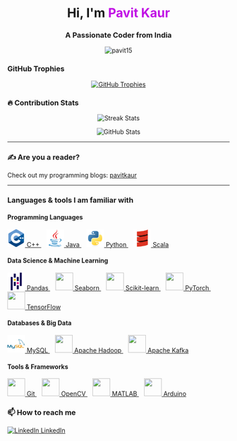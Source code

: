 <h1 align="center">Hi, I'm <span style="color:#c110e5;">Pavit Kaur</span></h1>
<h3 align="center">A Passionate Coder from India</h3>

<p align="center">
  <img src="https://komarev.com/ghpvc/?username=pavit15&label=Profile%20Views&color=c110e5&style=plastic" alt="pavit15" />
</p>


### GitHub Trophies
<p align="center">
  <a href="https://github.com/ryo-ma/github-profile-trophy">
    <img src="https://github-profile-trophy.vercel.app/?username=pavit15&theme=monokai&margin-w=15&column=6" alt="GitHub Trophies" />
  </a>
</p>

### 🔥 Contribution Stats
<p align="center">
  <img src="https://github-readme-streak-stats.herokuapp.com/?user=pavit15&theme=tokyonight" alt="Streak Stats" />
</p>
<p align="center">
  <img src="https://github-readme-stats.vercel.app/api?username=pavit15&show_icons=true&hide=issues&theme=tokyonight" alt="GitHub Stats" />
</p>

---

### ✍️ Are you a reader?  
Check out my programming blogs: [pavitkaur](https://keepingupwithai.hashnode.dev/)  

---

### Languages & tools I am familiar with  

#### Programming Languages  
<p align="left">
  <a href="https://www.w3schools.com/cpp/" target="_blank" title="C++">
    <img src="https://raw.githubusercontent.com/devicons/devicon/master/icons/cplusplus/cplusplus-original.svg" width="40" height="40"/> C++
  </a> &nbsp;&nbsp;
  <a href="https://www.java.com" target="_blank" title="Java">
    <img src="https://raw.githubusercontent.com/devicons/devicon/master/icons/java/java-original.svg" width="40" height="40"/> Java
  </a> &nbsp;&nbsp;
  <a href="https://www.python.org" target="_blank" title="Python">
    <img src="https://raw.githubusercontent.com/devicons/devicon/master/icons/python/python-original.svg" width="40" height="40"/> Python
  </a> &nbsp;&nbsp;
  <a href="https://www.scala-lang.org" target="_blank" title="Scala">
    <img src="https://raw.githubusercontent.com/devicons/devicon/master/icons/scala/scala-original.svg" width="40" height="40"/> Scala
  </a>
</p>

#### Data Science & Machine Learning  
<p align="left">
  <a href="https://pandas.pydata.org/" target="_blank" title="Pandas">
    <img src="https://raw.githubusercontent.com/devicons/devicon/master/icons/pandas/pandas-original.svg" width="40" height="40"/> Pandas
  </a> &nbsp;&nbsp;
  <a href="https://seaborn.pydata.org/" target="_blank" title="Seaborn">
    <img src="https://seaborn.pydata.org/_images/logo-mark-lightbg.svg" width="40" height="40"/> Seaborn
  </a> &nbsp;&nbsp;
  <a href="https://scikit-learn.org/" target="_blank" title="Scikit-learn">
    <img src="https://upload.wikimedia.org/wikipedia/commons/0/05/Scikit_learn_logo_small.svg" width="40" height="40"/> Scikit-learn
  </a> &nbsp;&nbsp;
  <a href="https://pytorch.org/" target="_blank" title="PyTorch">
    <img src="https://www.vectorlogo.zone/logos/pytorch/pytorch-icon.svg" width="40" height="40"/> PyTorch
  </a> &nbsp;&nbsp;
  <a href="https://www.tensorflow.org" target="_blank" title="TensorFlow">
    <img src="https://www.vectorlogo.zone/logos/tensorflow/tensorflow-icon.svg" width="40" height="40"/> TensorFlow
  </a>
</p>

#### Databases & Big Data  
<p align="left">
  <a href="https://www.mysql.com/" target="_blank" title="MySQL">
    <img src="https://raw.githubusercontent.com/devicons/devicon/master/icons/mysql/mysql-original-wordmark.svg" width="40" height="40"/> MySQL
  </a> &nbsp;&nbsp;
  <a href="https://hadoop.apache.org/" target="_blank" title="Apache Hadoop">
    <img src="https://www.vectorlogo.zone/logos/apache_hadoop/apache_hadoop-icon.svg" width="40" height="40"/> Apache Hadoop
  </a> &nbsp;&nbsp;
  <a href="https://kafka.apache.org/" target="_blank" title="Apache Kafka">
    <img src="https://www.vectorlogo.zone/logos/apache_kafka/apache_kafka-icon.svg" width="40" height="40"/> Apache Kafka
  </a>
</p>

#### Tools & Frameworks  
<p align="left">
  <a href="https://git-scm.com/" target="_blank" title="Git">
    <img src="https://www.vectorlogo.zone/logos/git-scm/git-scm-icon.svg" width="40" height="40"/> Git
  </a> &nbsp;&nbsp;
  <a href="https://opencv.org/" target="_blank" title="OpenCV">
    <img src="https://www.vectorlogo.zone/logos/opencv/opencv-icon.svg" width="40" height="40"/> OpenCV
  </a> &nbsp;&nbsp;
  <a href="https://www.mathworks.com/" target="_blank" title="MATLAB">
    <img src="https://upload.wikimedia.org/wikipedia/commons/2/21/Matlab_Logo.png" width="40" height="40"/> MATLAB
  </a> &nbsp;&nbsp;
  <a href="https://www.arduino.cc/" target="_blank" title="Arduino">
    <img src="https://cdn.worldvectorlogo.com/logos/arduino-1.svg" width="40" height="40"/> Arduino
  </a>
</p>

### 📫 How to reach me
<p align="left">
  <a href="https://linkedin.com/in/pavit-kaur-8b990b279" target="_blank">
    <img src="https://raw.githubusercontent.com/rahuldkjain/github-profile-readme-generator/master/src/images/icons/Social/linked-in-alt.svg" alt="LinkedIn" height="30" width="40" />
    LinkedIn
  </a>
</p>


